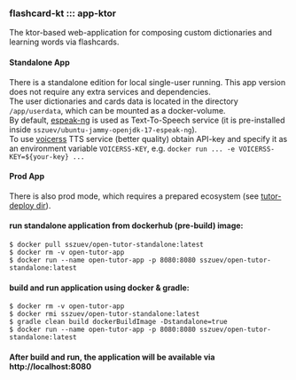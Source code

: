 ### flashcard-kt ::: app-ktor

The ktor-based web-application for composing custom dictionaries and learning words via flashcards.

#### Standalone App
There is a standalone edition for local single-user running. 
This app version does not require any extra services and dependencies.         
The user dictionaries and cards data is located in the directory `/app/userdata`, which can be mounted as a docker-volume.           
By default, [espeak-ng](https://github.com/espeak-ng/espeak-ng) is used as Text-To-Speech service (it is pre-installed inside `sszuev/ubuntu-jammy-openjdk-17-espeak-ng`).        
To use [voicerss](https://www.voicerss.org/api/) TTS service (better quality) 
obtain API-key and specify it as an environment variable `VOICERSS-KEY`, e.g. `docker run ... -e VOICERSS-KEY=${your-key} ...`

#### Prod App
There is also prod mode, which requires a prepared ecosystem (see [tutor-deploy dir](../tutor-deploy/README.md)).

#### run standalone application from dockerhub (pre-build) image:
```shell
$ docker pull sszuev/open-tutor-standalone:latest
$ docker rm -v open-tutor-app
$ docker run --name open-tutor-app -p 8080:8080 sszuev/open-tutor-standalone:latest
```

#### build and run application using docker & gradle:
```shell
$ docker rm -v open-tutor-app
$ docker rmi sszuev/open-tutor-standalone:latest
$ gradle clean build dockerBuildImage -Dstandalone=true
$ docker run --name open-tutor-app -p 8080:8080 sszuev/open-tutor-standalone:latest  
```

#### After build and run, the application will be available via http://localhost:8080